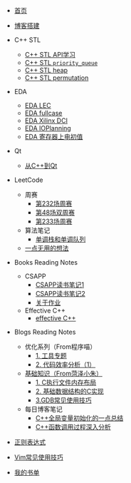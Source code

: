 <!-- docs/_sidebar.md -->

* [首页](/)
* [博客搭建](/blog_build)

* C++ STL
  * [C++ STL API学习](/sources/stl/STL_learning)
  * [C++ STL `priority_queue`](/sources/stl/STL_priority_queue)
  * [C++ STL heap](/sources/stl/STL_heap)
  * [C++ STL permutation](/sources/stl/STL_permutation)

* EDA
  * [EDA LEC](/sources/eda/EDA_LEC)
  * [EDA fullcase](/sources/eda/EDA_fullcase)
  * [EDA Xilinx DCI](/sources/eda/EDA_XilinxDCI)
  * [EDA IOPlanning](/sources/eda/EDA_IOPlanning)
  * [EDA 寄存器上电初值](/sources/eda/EDA_RegsInitVar)

* Qt
  * [从C++到Qt](/sources/qt/00_from_cpp_to_qt)

* LeetCode
  * 周赛
    * [第232场周赛](/sources/leetcode/weekly_contest_232)
    * [第48场双周赛](/sources/leetcode/double_weekly_contest_48)
    * [第233场周赛](/sources/leetcode/weekly_contest_233)
  * 算法笔记
    * [单调栈和单调队列](sources/leetcode/monotonic_stack_and_queue)
  * [一点无用的想法](/sources/leetcode/useless_thought)

* Books Reading Notes
  * CSAPP
    * [CSAPP读书笔记1](/sources/books/csapp/CSAPP_note1)
    * [CSAPP读书笔记2](/sources/books/csapp/CSAPP_note2)
    * [关于作业](/sources/books/csapp/assignment_0)
  * Effective C++
    * [effective C++](/sources/books/effective_cpp/effective_cpp)

* Blogs Reading Notes
  * 优化系列（From程序喵）
    * [1. 工具专题](/sources/blogs/00/note_0)
    * [2. 代码效率分析（1）](/sources/blogs/00/note_1)
  * [基础知识（From菏泽小朱）](https://blog.51cto.com/12138867?s=4)
    * [1. C执行文件内存布局](/sources/blogs/01/note_0)
    * [2. 基础数据结构的C实现](/sources/blogs/01/note_1)
    * [3.GDB常见使用技巧](/sources/blogs/01/note_2)
  * 每日博客笔记
    * [C++全局变量初始化的一点总结](/sources/blogs/02/note_0)
    * [C++函数调用过程深入分析](/sources/blogs/02/note_1)

* [正则表达式](/regex)
* [Vim常见使用技巧](/vim-use)
* [我的书单](/book-list)

